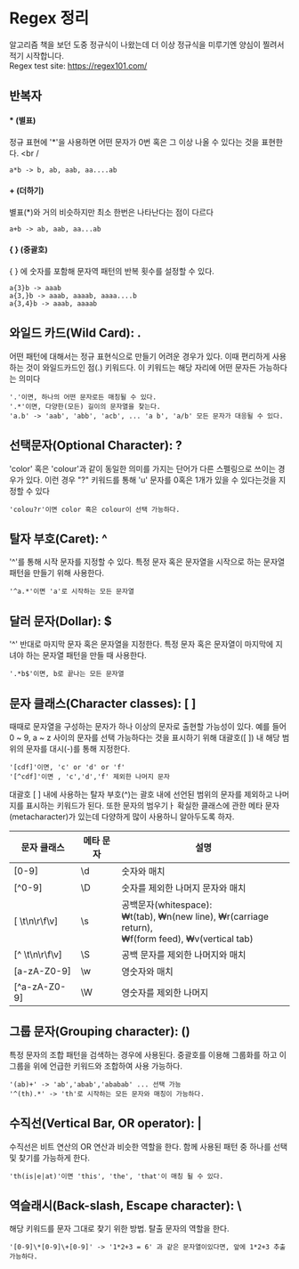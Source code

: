 Regex 정리
=======
알고리즘 책을 보던 도중 정규식이 나왔는데
더 이상 정규식을 미루기엔 양심이 찔려서 적기 시작합니다.
<br />Regex test site: https://regex101.com/

## 반복자
#### \* (별표)
정규 표현에 '*'을 사용하면 어떤 문자가 0번 혹은 그 이상 나올 수 있다는 것을 표현한다. <br /
```
a*b -> b, ab, aab, aa....ab
```
#### \+ (더하기)
별표(*)와 거의 비슷하지만 최소 한번은 나타난다는 점이 다르다<br/>
```
a+b -> ab, aab, aa...ab
```
#### \{ \} (중괄호)
 { } 에 숫자를 포함해 문자역 패턴의 반복 횟수를 설정할 수 있다. <br />
```
a{3}b -> aaab
a{3,}b -> aaab, aaaab, aaaa....b
a{3,4}b -> aaab, aaaab
```
## 와일드 카드(Wild Card): .
 어떤 패턴에 대해서는 정규 표현식으로 만들기 어려운 경우가 있다. 이때 편리하게 사용하는 것이 와일드카드인 점(.) 키워드다. 이 키워드는 해당 자리에 어떤 문자든 가능하다는 의미다
```
'.'이면, 하나의 어떤 문자로든 매칭될 수 있다.
'.*'이면, 다양한(모든) 길이의 문자열을 찾는다.
'a.b' -> 'aab', 'abb', 'acb', ... 'a b', 'a/b' 모든 문자가 대응될 수 있다.
```
## 선택문자(Optional Character): ?
'color' 혹은 'colour'과 같이 동일한 의미를 가지는 단어가 다른 스펠링으로 쓰이는 경우가 있다. 이런 경우 "?" 키워드를 통해 'u' 문자를 0혹은 1개가 있을 수 있다는것을 지정할 수 있다
```
'colou?r'이면 color 혹은 colour이 선택 가능하다.
```
## 탈자 부호(Caret): ^
'^'를 통해 시작 문자를 지정할 수 있다. 특정 문자 혹은 문자열을 시작으로 하는 문자열 패턴을 만들기 위해 사용한다.
```
'^a.*'이면 'a'로 시작하는 모든 문자열
```
## 달러 문자(Dollar): $
'^' 반대로 마지막 문자 혹은 문자열을 지정한다. 특정 문자 혹은 문자열이 마지막에 지녀야 하는 문자열 패턴을 만들 때 사용한다.
```
'.*b$'이면, b로 끝나는 모든 문자열
```
## 문자 클래스(Character classes): [ ]
때때로 문자열을 구성하는 문자가 하나 이상의 문자로 출현할 가능성이 있다. 예를 들어 0 ~ 9, a ~ z 사이의 문자를 선택 가능하다는 것을 표시하기 위해 대괄호([ ]) 내 해당 범위의 문자를 대시(-)를 통해 지정한다.
```
'[cdf]'이면, 'c' or 'd' or 'f'
'[^cdf]'이면 , 'c','d','f' 제외한 나머지 문자
```
대괄호 [ ] 내에 사용하는 탈자 부호(^)는 괄호 내에 선언된 범위의 문자를 제외하고 나머지를 표시하는 키워드가 된다.
또한 문자의 범우기ㅏ 확실한 클래스에 관한 메타 문자(metacharacter)가 있는데 다양하게 많이 사용하니 알아두도록 하자.

|문자 클래스      |메타 문자|설명|
|--------------|--|---|
|[0-9]         |\d|숫자와 매치|
|[^0-9]        |\D|숫자를 제외한 나머지 문자와 매치|
|[ \t\n\r\f\v] |\s|공백문자(whitespace):<br/> ₩t(tab), ₩n(new line), ₩r(carriage return), <br />₩f(form feed), ₩v(vertical tab)|
|[^ \t\n\r\f\v]|\S|공백 문자를 제외한 나머지와 매치|
|[a-zA-Z0-9]   |\w|영숫자와 매치|
|[^a-zA-Z0-9]  |\W|영숫자를 제외한 나머지|

## 그룹 문자(Grouping character): ()
특정 문자의 조합 패턴을 검색하는 경우에 사용된다. 중괄호를 이용해 그룹화를 하고 이 그룹을 위에 언급한 키워드와 조합하여 사용 가능하다.
```
'(ab)+' -> 'ab','abab','ababab' ... 선택 가능
'^(th).*' -> 'th'로 시작하는 모든 문자와 매칭이 가능하다.
```

## 수직선(Vertical Bar, OR operator): |
수직선은 비트 연산의 OR 연산과 비슷한 역할을 한다. 함께 사용된 패턴 중 하나를 선택 및 찾기를 가능하게 한다.
```
'th(is|e|at)'이면 'this', 'the', 'that'이 매칭 될 수 있다.
```

## 역슬래시(Back-slash, Escape character): \
해당 키워드를 문자 그대로 찾기 위한 방법. 탈출 문자의 역할을 한다.
```
'[0-9]\*[0-9]\+[0-9]' -> '1*2+3 = 6' 과 같은 문자열이있다면, 앞에 1*2+3 추출 가능하다.
```